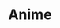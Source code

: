 ---
title: "Anime"
description: "This is a anime category"
slug: "anime"
image: "irena.jpg"
style:
    background: "#ff99ff"
    color: "#fff"
---